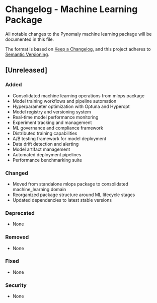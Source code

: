 # Changelog - Machine Learning Package

All notable changes to the Pynomaly machine learning package will be documented in this file.

The format is based on [Keep a Changelog](https://keepachangelog.com/en/1.1.0/),
and this project adheres to [Semantic Versioning](https://semver.org/spec/v2.0.0.html).

## [Unreleased]

### Added
- Consolidated machine learning operations from mlops package
- Model training workflows and pipeline automation
- Hyperparameter optimization with Optuna and Hyperopt
- Model registry and versioning system
- Real-time model performance monitoring
- Experiment tracking and management
- ML governance and compliance framework
- Distributed training capabilities
- A/B testing framework for model deployment
- Data drift detection and alerting
- Model artifact management
- Automated deployment pipelines
- Performance benchmarking suite

### Changed
- Moved from standalone mlops package to consolidated machine_learning domain
- Reorganized package structure around ML lifecycle stages
- Updated dependencies to latest stable versions

### Deprecated
- None

### Removed
- None

### Fixed
- None

### Security
- None